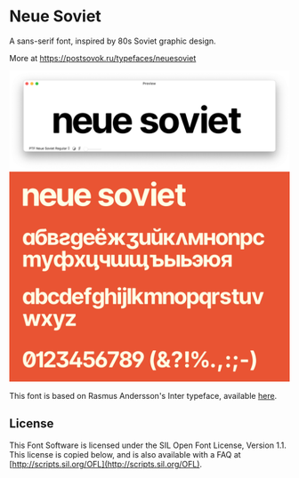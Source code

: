 # Neue Soviet
A sans-serif font, inspired by 80s Soviet graphic design.

More at https://postsovok.ru/typefaces/neuesoviet

![](https://raw.githubusercontent.com/zhuravlevb/neuesoviet/main/specimen/screenshot.png)
![](https://raw.githubusercontent.com/zhuravlevb/neuesoviet/main/specimen/specimen.png)

This font is based on Rasmus Andersson's Inter typeface, available [here](https://github.com/rsms/inter).

## License
This Font Software is licensed under the SIL Open Font License, Version 1.1. This license is copied below, and is also available with a FAQ at [http://scripts.sil.org/OFL](http://scripts.sil.org/OFL).

